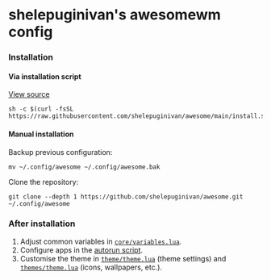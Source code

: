 # shelepuginivan's awesomewm config

### Installation

#### Via installation script

[View source](https://github.com/shelepuginivan/awesome/blob/main/install.sh)

```shell
sh -c $(curl -fsSL https://raw.githubusercontent.com/shelepuginivan/awesome/main/install.sh)
```

#### Manual installation

Backup previous configuration:

```shell
mv ~/.config/awesome ~/.config/awesome.bak
```

Clone the repository:

```shell
git clone --depth 1 https://github.com/shelepuginivan/awesome.git ~/.config/awesome
```

### After installation

1. Adjust common variables in [`core/variables.lua`](https://github.com/shelepuginivan/awesome/blob/main/core/variables.lua).
2. Configure apps in the [autorun script](https://github.com/shelepuginivan/awesome/blob/main/autorun.sh).
3. Customise the theme in [`theme/theme.lua`](https://github.com/shelepuginivan/awesome/blob/main/theme/theme.lua) (theme settings) and [`themes/theme.lua`](https://github.com/shelepuginivan/awesome/blob/main/themes/theme.lua) (icons, wallpapers, etc.).

